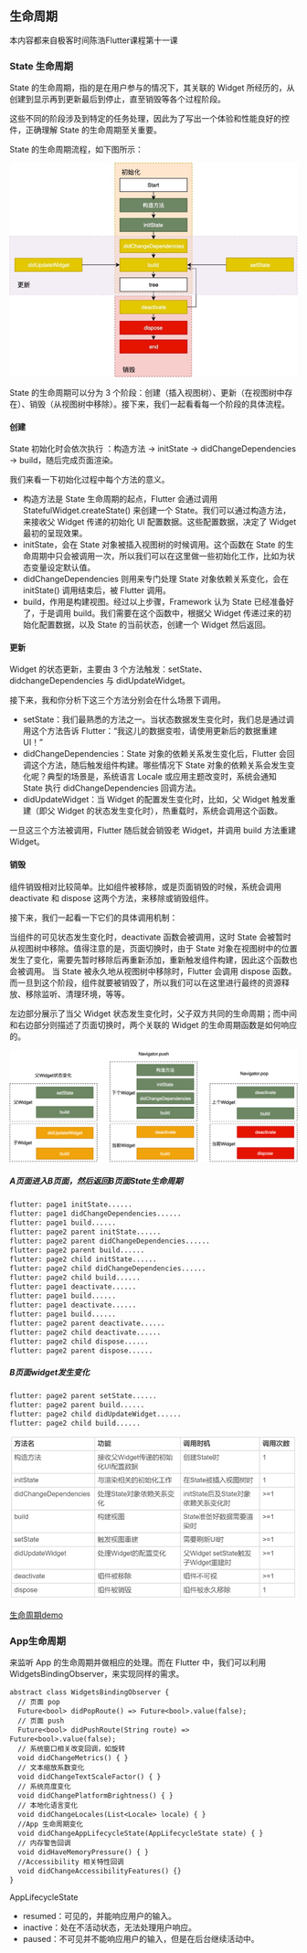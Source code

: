 ## 生命周期

本内容都来自极客时间陈浩Flutter课程第十一课

### State 生命周期

State 的生命周期，指的是在用户参与的情况下，其关联的 Widget 所经历的，从创建到显示再到更新最后到停止，直至销毁等各个过程阶段。

这些不同的阶段涉及到特定的任务处理，因此为了写出一个体验和性能良好的控件，正确理解 State 的生命周期至关重要。

State 的生命周期流程，如下图所示：

![State生命周期图](images/widget生命周期.jpg)

State 的生命周期可以分为 3 个阶段：创建（插入视图树）、更新（在视图树中存在）、销毁（从视图树中移除）。接下来，我们一起看看每一个阶段的具体流程。

#### 创建
State 初始化时会依次执行 ：构造方法 -> initState -> didChangeDependencies -> build，随后完成页面渲染。

我们来看一下初始化过程中每个方法的意义。

* 构造方法是 State 生命周期的起点，Flutter 会通过调用 StatefulWidget.createState() 来创建一个 State。我们可以通过构造方法，来接收父 Widget 传递的初始化 UI 配置数据。这些配置数据，决定了 Widget 最初的呈现效果。
* initState，会在 State 对象被插入视图树的时候调用。这个函数在 State 的生命周期中只会被调用一次，所以我们可以在这里做一些初始化工作，比如为状态变量设定默认值。
* didChangeDependencies 则用来专门处理 State 对象依赖关系变化，会在 initState() 调用结束后，被 Flutter 调用。
* build，作用是构建视图。经过以上步骤，Framework 认为 State 已经准备好了，于是调用 build。我们需要在这个函数中，根据父 Widget 传递过来的初始化配置数据，以及 State 的当前状态，创建一个 Widget 然后返回。

#### 更新
Widget 的状态更新，主要由 3 个方法触发：setState、didchangeDependencies 与 didUpdateWidget。

接下来，我和你分析下这三个方法分别会在什么场景下调用。

* setState：我们最熟悉的方法之一。当状态数据发生变化时，我们总是通过调用这个方法告诉 Flutter：“我这儿的数据变啦，请使用更新后的数据重建 UI！”
* didChangeDependencies：State 对象的依赖关系发生变化后，Flutter 会回调这个方法，随后触发组件构建。哪些情况下 State 对象的依赖关系会发生变化呢？典型的场景是，系统语言 Locale 或应用主题改变时，系统会通知 State 执行 didChangeDependencies 回调方法。
* didUpdateWidget：当 Widget 的配置发生变化时，比如，父 Widget 触发重建（即父 Widget 的状态发生变化时），热重载时，系统会调用这个函数。
  
一旦这三个方法被调用，Flutter 随后就会销毁老 Widget，并调用 build 方法重建 Widget。

#### 销毁
组件销毁相对比较简单。比如组件被移除，或是页面销毁的时候，系统会调用 deactivate 和 dispose 这两个方法，来移除或销毁组件。

接下来，我们一起看一下它们的具体调用机制：

当组件的可见状态发生变化时，deactivate 函数会被调用，这时 State 会被暂时从视图树中移除。值得注意的是，页面切换时，由于 State 对象在视图树中的位置发生了变化，需要先暂时移除后再重新添加，重新触发组件构建，因此这个函数也会被调用。
当 State 被永久地从视图树中移除时，Flutter 会调用 dispose 函数。而一旦到这个阶段，组件就要被销毁了，所以我们可以在这里进行最终的资源释放、移除监听、清理环境，等等。

左边部分展示了当父 Widget 状态发生变化时，父子双方共同的生命周期；而中间和右边部分则描述了页面切换时，两个关联的 Widget 的生命周期函数是如何响应的。

![几种常见场景下 State 生命周期图](images/2.png)

##### A页面进入B页面，然后返回B页面State生命周期

    flutter: page1 initState......
    flutter: page1 didChangeDependencies......
    flutter: page1 build......
    flutter: page2 parent initState......
    flutter: page2 parent didChangeDependencies......
    flutter: page2 parent build......
    flutter: page2 child initState......
    flutter: page2 child didChangeDependencies......
    flutter: page2 child build......
    flutter: page1 deactivate......
    flutter: page1 build......
    flutter: page1 deactivate......
    flutter: page1 build......
    flutter: page2 parent deactivate......
    flutter: page2 child deactivate......
    flutter: page2 child dispose......
    flutter: page2 parent dispose......

##### B页面widget发生变化

    flutter: page2 parent setState......
    flutter: page2 parent build......
    flutter: page2 child didUpdateWidget......
    flutter: page2 child build......

![State生命周期中的方法调用对比](images/1.png)


[生命周期demo](https://github.com/cyndibaby905/11_Flutter_lifecycle)

### App生命周期

来监听 App 的生命周期并做相应的处理。而在 Flutter 中，我们可以利用WidgetsBindingObserver，来实现同样的需求。

	abstract class WidgetsBindingObserver {
	  // 页面 pop
	  Future<bool> didPopRoute() => Future<bool>.value(false);
	  // 页面 push
	  Future<bool> didPushRoute(String route) => Future<bool>.value(false);
	  // 系统窗口相关改变回调，如旋转
	  void didChangeMetrics() { }
	  // 文本缩放系数变化
	  void didChangeTextScaleFactor() { }
	  // 系统亮度变化
	  void didChangePlatformBrightness() { }
	  // 本地化语言变化
	  void didChangeLocales(List<Locale> locale) { }
	  //App 生命周期变化
	  void didChangeAppLifecycleState(AppLifecycleState state) { }
	  // 内存警告回调
	  void didHaveMemoryPressure() { }
	  //Accessibility 相关特性回调
	  void didChangeAccessibilityFeatures() {}
	}
	
AppLifecycleState

* resumed：可见的，并能响应用户的输入。
* inactive：处在不活动状态，无法处理用户响应。
* paused：不可见并不能响应用户的输入，但是在后台继续活动中。


